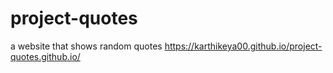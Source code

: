 # project-quotes
a website that shows random quotes
https://karthikeya00.github.io/project-quotes.github.io/
